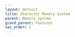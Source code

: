 ```yaml
---
layout: default
title: Character Memory System
parent: Memory System
grand_parent: Features
nav_order: 1
---
```

